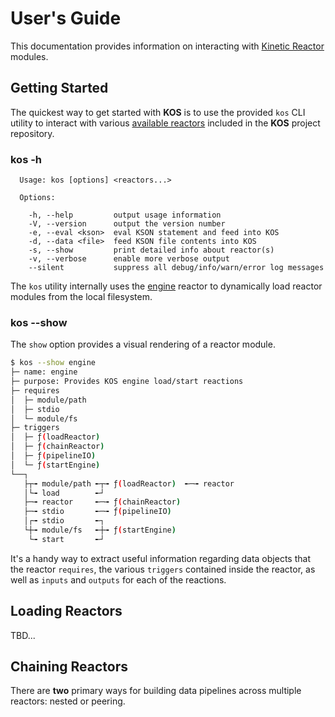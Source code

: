 # User's Guide

This documentation provides information on interacting with
[Kinetic Reactor](./intro.md#kinetic-reactor) modules.

## Getting Started

The quickest way to get started with **KOS** is to use the provided
`kos` CLI utility to interact with various
[available reactors](../README.md#available-reactors) included in the
**KOS** project repository.

### kos -h

```
  Usage: kos [options] <reactors...>

  Options:

    -h, --help         output usage information
    -V, --version      output the version number
    -e, --eval <kson>  eval KSON statement and feed into KOS
    -d, --data <file>  feed KSON file contents into KOS
    -s, --show         print detailed info about reactor(s)
    -v, --verbose      enable more verbose output
    --silent           suppress all debug/info/warn/error log messages
```

The `kos` utility internally uses the [engine](../reactors/engine.md)
reactor to dynamically load reactor modules from the local filesystem.

### kos --show

The `show` option provides a visual rendering of a reactor module.

```bash
$ kos --show engine
├─ name: engine
├─ purpose: Provides KOS engine load/start reactions
├─ requires
│  ├─ module/path
│  ├─ stdio
│  └─ module/fs
├─ triggers
│  ├─ ƒ(loadReactor)
│  ├─ ƒ(chainReactor)
│  ├─ ƒ(pipelineIO)
│  └─ ƒ(startEngine)
└──┐
   ├┬╼ module/path ╾┬╼ ƒ(loadReactor)  ╾─╼ reactor
   │└╼ load        ╾┘
   ├─╼ reactor     ╾─╼ ƒ(chainReactor)
   ├─╼ stdio       ╾─╼ ƒ(pipelineIO)
   │┌╼ stdio       ╾┐
   └┼╼ module/fs   ╾┼╼ ƒ(startEngine)
    └╼ start       ╾┘
```

It's a handy way to extract useful information regarding data objects
that the reactor `requires`, the various `triggers` contained inside
the reactor, as well as `inputs` and `outputs` for each of the
reactions.

## Loading Reactors

TBD...

## Chaining Reactors

There are **two** primary ways for building data pipelines across
multiple reactors: nested or peering.
